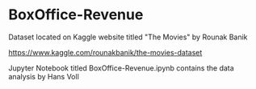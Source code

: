 # BoxOffice-Revenue
Dataset located on Kaggle website titled "The Movies" by Rounak Banik

https://www.kaggle.com/rounakbanik/the-movies-dataset

Jupyter Notebook titled BoxOffice-Revenue.ipynb contains the data analysis by Hans Voll
